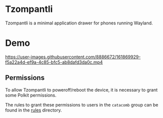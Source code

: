 # Tzompantli

Tzompantli is a minimal application drawer for phones running Wayland.

# Demo

https://user-images.githubusercontent.com/8886672/161869929-f5a22a4d-ef9a-4c85-bfc5-ab8dafd3da0c.mp4

## Permissions

To allow Tzompantli to poweroff/reboot the device, it is necessary to grant some
Polkit permissions.

The rules to grant these permissions to users in the `catacomb` group can be
found in the [rules](./rules) directory.
